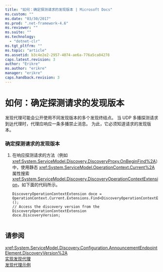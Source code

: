 ```yaml
---
title: "如何：确定探测请求的发现版本 | Microsoft Docs"
ms.custom: ""
ms.date: "03/30/2017"
ms.prod: ".net-framework-4.6"
ms.reviewer: ""
ms.suite: ""
ms.technology: 
  - "dotnet-clr"
ms.tgt_pltfrm: ""
ms.topic: "article"
ms.assetid: b3c4e2e2-2957-4074-ae6a-776a5ca84278
caps.latest.revision: 3
author: "Erikre"
ms.author: "erikre"
manager: "erikre"
caps.handback.revision: 3
---
```

# 如何：确定探测请求的发现版本
发现代理可能会公开使用不同发现版本的多个发现终结点。  当 UDP 多播探测请求到达代理时，代理应响应一条多播禁止消息。  为此，它必须知道请求的发现版本。  
  
### 确定探测请求的发现版本  
  
1.  在响应探测请求的方法（例如 <xref:System.ServiceModel.Discovery.DiscoveryProxy.OnBeginFind%2A>）中，使用静态 <xref:System.ServiceModel.OperationContext.Current%2A> 属性搜索  <xref:System.ServiceModel.Discovery.DiscoveryOperationContextExtension>，如下面的代码所示。  
  
    ```  
    DiscoveryOperationContextExtension doce = OperationContext.Current.Extensions.Find<DiscoveryOperationContextExtension>();  
    // Access the discovery version from the DiscoveryOperationContextExtension  
    doce.DiscoveryVersion;  
  
    ```  
  
## 请参阅  
 <xref:System.ServiceModel.Discovery.Configuration.AnnouncementEndpointElement.DiscoveryVersion%2A>   
 [实现发现代理](../../../../docs/framework/wcf/feature-details/implementing-a-discovery-proxy.md)   
 [发现代理示例](../../../../docs/framework/wcf/samples/discovery-proxy-sample.md)